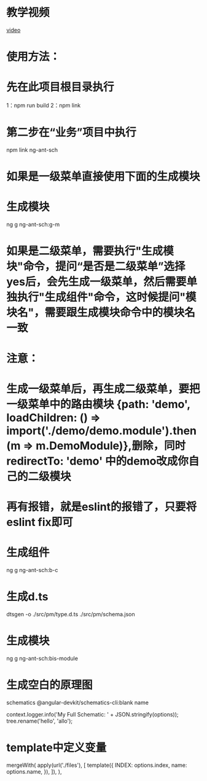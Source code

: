 # 教学视频
[video](https://www.bilibili.com/video/BV1gF411x7rN?p=4&vd_source=c3b7b13740b8054236c94695a929eaa3)
# 使用方法：
# 先在此项目根目录执行
1：npm run build 
2：npm link 
# 第二步在“业务”项目中执行
npm link ng-ant-sch

# 如果是一级菜单直接使用下面的生成模块
# 生成模块
ng g ng-ant-sch:g-m

# 如果是二级菜单，需要执行"生成模块"命令，提问“是否是二级菜单”选择yes后，会先生成一级菜单，然后需要单独执行"生成组件"命令，这时候提问"模块名"，需要跟生成模块命令中的模块名一致
# 注意：
# 生成一级菜单后，再生成二级菜单，要把一级菜单中的路由模块  {path: 'demo', loadChildren: () => import('./demo/demo.module').then(m => m.DemoModule)},删除，同时redirectTo: 'demo' 中的demo改成你自己的二级模块
# 再有报错，就是eslint的报错了，只要将eslint fix即可
# 生成组件
ng g ng-ant-sch:b-c

# 生成d.ts
dtsgen -o ./src/pm/type.d.ts ./src/pm/schema.json
# 生成模块
ng g ng-ant-sch:bis-module
# 生成空白的原理图 
schematics @angular-devkit/schematics-cli:blank name

context.logger.info('My Full Schematic: ' + JSON.stringify(options));
tree.rename('hello', 'allo');
# template中定义变量
mergeWith(
apply(url('./files'), [
template({
INDEX: options.index,
name: options.name,
}),
]),
),
